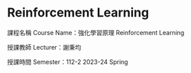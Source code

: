 # Reinforcement Learning
課程名稱 Course Name：強化學習原理 Reinforcement Learning

授課教師 Lecturer：謝秉均

授課時間 Semester：112-2 2023-24 Spring